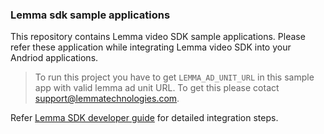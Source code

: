 ### Lemma sdk sample applications

This repository contains Lemma video SDK sample applications. Please refer these application while integrating Lemma video SDK 
into your Andriod applications.

> To run this project you have to get `LEMMA_AD_UNIT_URL` in this sample app with valid lemma ad unit URL. To get this please cotact support@lemmatechnologies.com.

Refer [Lemma SDK developer guide](https://github.com/lmsdkdev/lemma-sdk-samples/wiki) for detailed integration steps.
